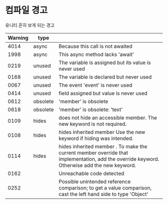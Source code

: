 # 컴파일 경고

유니티 흔히 보게 되는 경고

| Warning | type     |                                                                                                                                            |
| ------- | -------- | ------------------------------------------------------------------------------------------------------------------------------------------ |
| 4014    | async    | Because this call is not awaited                                                                                                           |
| 1998    | async    | This async method lacks 'await'                                                                                                            |
| 0219    | unused   | The variable is assigned but its value is never used                                                                                       |
| 0168    | unused   | The variable is declared but never used                                                                                                    |
| 0067    | unused   | The event 'event' is never used                                                                                                            |
| 0414    | unused   | field assigned but value is never used                                                                                                     |
| 0612    | obsolete | 'member' is obsolete                                                                                                                       |
| 0618    | obsolete | 'member' is obsolete: 'text'                                                                                                               |
| 0109    | hides    | does not hide an accessible member. The new keyword is not required.                                                                       |
| 0108    | hides    | hides inherited member Use the new keyword if hiding was intended.                                                                         |
| 0114    | hides    | hides inherited member . To make the current member override that implementation, add the override keyword. Otherwise add the new keyword. |
| 0162    |          | Unreachable code detected                                                                                                                  |
| 0252    |          | Possible unintended reference comparison; to get a value comparison, cast the left hand side to type 'Object'                              |